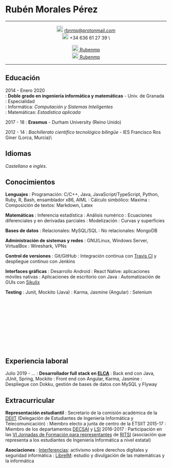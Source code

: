 Rubén Morales Pérez
===================


-----------------

<div style="text-align: center">

<img src="http://freevector.co/wp-content/uploads/2014/06/53726-new-email-interface-symbol-of-closed-envelope-back.png" style="width: 20px;"/> rbnmp@protonmail.com \
<img src="https://image.freepik.com/free-icon/auricular-phone-symbol-in-a-circle_318-50200.jpg" style="width: 20px;"/>  +34 636 61 27 39 \

[<img src="https://image.flaticon.com/icons/svg/25/25231.svg" style="width: 20px;"/> Rubenmp](https://github.com/Rubenmp/) \
[<img src="http://www.theredbrickroad.com/wp-content/uploads/2017/05/linkedin-logo-copy.png" style="width: 20px;"/> Rubenmp](www.linkedin.com/in/rubén-morales-pérez)
</div>

-----------------



## Educación

<div>

2014 - Enero 2020\
:   **Doble grado en ingeniería informática y matemáticas** - Univ. de Granada
:   Especialidad\
    :   Informática: *Computación y Sistemas Inteligentes*\
    :   Matemáticas: *Estadística aplicada*

2017 - 18
:   **Erasmus** - Durham University (Reino Unido)

2012 - 14
:   *Bachillerato científico tecnológico bilingüe* - IES Francisco Ros Giner (Lorca, Murcia)\

</div>


## Idiomas

<div>

*Castellano* e *inglés*.

</div>


## Conocimientos

<div>

**Lenguajes**
:   Programación: C/C++, Java, JavaScript/TypeScript, Python, Ruby, R, Bash, ensamblador x86, AIML
:   Cálculo simbólico: Maxima
:   Composición de textos: Markdown, Latex

**Matemáticas**
:   Inferencia estadística
:   Análisis numérico
:   Ecuaciones diferenciales y en derivadas parciales
:   Modelización
:   Curvas y superficies

**Bases de datos**
:   Relacionales: MySQL/SQL
:   No relacionales: MongoDB

**Administración de sistemas y redes**
:   GNU/Linux, Windows Server, VirtualBox
:   Wireshark, VPNs

**Control de versiones**
:   Git/GitHub
:   Integración continua con [Travis CI](https://travis-ci.com/) y despliegue continuo con Jenkins

**Interfaces gráficas**
:   Desarrollo Android
:   React Native: aplicaciones móviles nativas
:   Aplicaciones de escritorio con Java
:   Automatización de GUIs con [Sikulix](https://github.com/Rubenmp/Charla-SikuliX)

**Testing**
:   Junit, Mockito (Java)
:   Karma, Jasmine (Angular)
:   Selenium

</div>

<div style="padding-top: 150px">

</div>

 
## Experiencia laboral

<div>

Julio 2019 - ...
:   **Desarrollador full stack en [ELCA](https://www.elca.ch/en)**
:	Back end con Java, JUnit, Spring, Mockito
:	Front end con Angular, Karma, Jasmine
:	Despliegue con Dokku, gestión de bases de datos con MySQL y Flyway

</div>


## Extracurricular

<div>

**Representación estudiantil**
:   Secretario de la comisión académica de la [DEIIT](http://deiit.ugr.es/) (Delegación de Estudiantes de Ingeniería Informática y Telecomunicación)
:   Miembro electo a junta de centro de la ETSIIT 2015-17
:   Miembro de los departamentos [DECSAI](http://decsai.ugr.es/) y [LSI](https://lsi.ugr.es/lsi/) 2016-2017
:   Participación en las [VI Jornadas de Formación para representantes](http://ritsi.org/noticias/vi-jornadas-de-formacion/) de [RITSI](http://ritsi.org/) (asociación que representa a los estudiantes de Ingeniería Informática a nivel estatal)


**Asociaciones**
:   [Interferencias](https://interferencias.tech/): activismo sobre derechos digitales y seguridad informática
:   [LibreIM](https://libreim.github.io/): estudio y divulgación de las matemáticas y la informática

</div>
